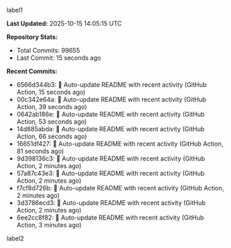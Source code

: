 
label1 
<!-- ACTIVITY_START -->
**Last Updated:** 2025-10-15 14:05:15 UTC

**Repository Stats:**
- Total Commits: 99655
- Last Commit: 15 seconds ago

**Recent Commits:**
- 6566d344b3: 🤖 Auto-update README with recent activity (GitHub Action, 15 seconds ago)
- 00c342e64a: 🤖 Auto-update README with recent activity (GitHub Action, 39 seconds ago)
- 0642ab186e: 🤖 Auto-update README with recent activity (GitHub Action, 53 seconds ago)
- 14d885abda: 🤖 Auto-update README with recent activity (GitHub Action, 66 seconds ago)
- 16651df427: 🤖 Auto-update README with recent activity (GitHub Action, 81 seconds ago)
- 9d398136c3: 🤖 Auto-update README with recent activity (GitHub Action, 2 minutes ago)
- 57a87c43e3: 🤖 Auto-update README with recent activity (GitHub Action, 2 minutes ago)
- f7cf8d726b: 🤖 Auto-update README with recent activity (GitHub Action, 2 minutes ago)
- 3d3786ecd3: 🤖 Auto-update README with recent activity (GitHub Action, 2 minutes ago)
- 6ee2cc8f82: 🤖 Auto-update README with recent activity (GitHub Action, 3 minutes ago)
<!-- ACTIVITY_END -->

label2
